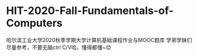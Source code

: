 # HIT-2020-Fall-Fundamentals-of-Computers
哈尔滨工业大学2020秋季学期大学计算机基础课程作业与MOOC题库
学弟学妹们尽量参考，不要无脑ctrl C/V哈，懂得都懂~😊
